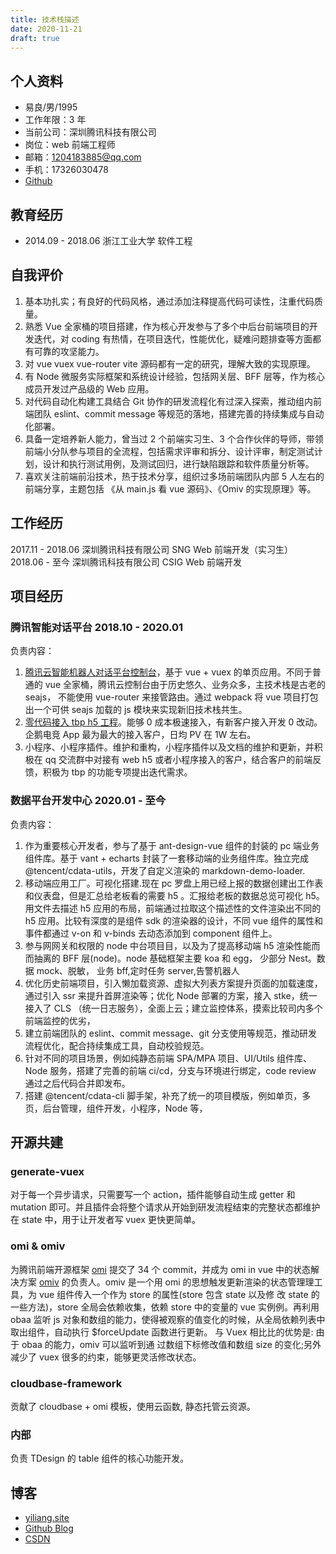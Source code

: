 ```yaml
---
title: 技术栈描述
date: 2020-11-21
draft: true
---
```


## 个人资料

- 易良/男/1995
- 工作年限：3 年
- 当前公司：深圳腾讯科技有限公司
- 岗位：web 前端工程师
- 邮箱：1204183885@qq.com
- 手机：17326030478
- [Github](https://github.com/yiliang114)

## 教育经历

- 2014.09 - 2018.06 浙江工业大学 软件工程

## 自我评价

1. 基本功扎实；有良好的代码风格，通过添加注释提高代码可读性，注重代码质量。
2. 熟悉 Vue 全家桶的项目搭建，作为核心开发参与了多个中后台前端项目的开发迭代，对 coding 有热情，在项目迭代，性能优化，疑难问题排查等方面都有可靠的攻坚能力。
3. 对 vue vuex vue-router vite 源码都有一定的研究，理解大致的实现原理。
4. 有 Node 微服务实际框架和系统设计经验，包括网关层、BFF 层等，作为核心成员开发过产品级的 Web 应用。
5. 对代码自动化构建工具结合 Git 协作的研发流程化有过深入探索，推动组内前端团队 eslint、commit message 等规范的落地，搭建完善的持续集成与自动化部署。
6. 具备一定培养新人能力，曾当过 2 个前端实习生、3 个合作伙伴的导师，带领前端小分队参与项目的全流程，包括需求评审和拆分、设计评审，制定测试计划，设计和执行测试用例，及测试回归，进行缺陷跟踪和软件质量分析等。
7. 喜欢关注前端前沿技术，热于技术分享，组织过多场前端团队内部 5 人左右的前端分享，主题包括 《从 main.js 看 vue 源码》、《Omiv 的实现原理》等。
   <!-- 6. 了解 webpack 工作原理， 有实际开发过构建相关的 webpack 插件和 loader。 -->

## 工作经历

2017.11 - 2018.06 深圳腾讯科技有限公司 SNG Web 前端开发（实习生）
2018.06 - 至今 深圳腾讯科技有限公司 CSIG Web 前端开发

## 项目经历

### 腾讯智能对话平台 2018.10 - 2020.01

负责内容：

1. [腾讯云智能机器人对话平台控制台](https://console.cloud.tencent.com/tbp)，基于 vue + vuex 的单页应用。不同于普通的 vue 全家桶，腾讯云控制台由于历史悠久、业务众多，主技术栈是古老的 seajs， 不能使用 vue-router 来接管路由。通过 webpack 将 vue 项目打包出一个可供 seajs 加载的 js 模块来实现新旧技术栈共生。
2. [零代码接入 tbp h5 工程](https://tbp.cloud.tencent.com/tbp-h5-v2/?AgentId=f+kMfPU1Bm9zjnm6h7c09s4eGGW0iLMQqNuR+S86jT7hN/uvEn7WnlHc+XLpj78nBVkxhq2y6JRTBTE1YCxKNV/w3CatCyAsT0N3CBEgnHs=)。能够 0 成本极速接入，有新客户接入开发 0 改动。企鹅电竞 App 最为最大的接入客户，日均 PV 在 1W 左右。
3. 小程序、小程序插件。维护和重构，小程序插件以及文档的维护和更新，并积极在 qq 交流群中对接有 web h5 或者小程序接入的客户，结合客户的前端反馈，积极为 tbp 的功能专项提出迭代需求。

### 数据平台开发中心 2020.01 - 至今

负责内容：

1. 作为重要核心开发者，参与了基于 ant-design-vue 组件的封装的 pc 端业务组件库。基于 vant + echarts 封装了一套移动端的业务组件库。独立完成 @tencent/cdata-utils，开发了自定义渲染的 markdown-demo-loader.
2. 移动端应用工厂。可视化搭建.现在 pc 罗盘上用已经上报的数据创建出工作表和仪表盘，但是汇总给老板看的需要 h5 。汇报给老板的数据总览可视化 h5。 用文件去描述 h5 应用的布局，前端通过拉取这个描述性的文件渲染出不同的 h5 应用。比较有深度的是组件 sdk 的渲染器的设计，不同 vue 组件的属性和事件都通过 v-on 和 v-binds 去动态添加到 component 组件上。
3. 参与⽹网关和权限的 node 中台项⽬目，以及为了提⾼移动端 h5 渲染性能⽽而抽离的 BFF 层(node)。node 基础框架主要 koa 和 egg， 少部分 Nest。数据 mock、脱敏， 业务 bff,定时任务 server,告警机器人
4. 优化历史前端项目，引入懒加载资源、虚拟大列表方案提升页面的加载速度，通过引入 ssr 来提升首屏渲染等；优化 Node 部署的方案，接入 stke，统一接入了 CLS （统一日志服务），全面上云；建立监控体系，摸索比较司内多个前端监控的优劣，
5. 建立前端团队的 eslint、commit message、git 分支使用等规范，推动研发流程优化，配合持续集成工具，自动校验规范。
6. 针对不同的项目场景，例如纯静态前端 SPA/MPA 项目、UI/Utils 组件库、Node 服务，搭建了完善的前端 ci/cd，分支与环境进行绑定，code review 通过之后代码合并即发布。
7. 搭建 @tencent/cdata-cli 脚手架，补充了统一的项目模版，例如单页，多页，后台管理，组件开发，小程序，Node 等，

## 开源共建

### generate-vuex

对于每一个异步请求，只需要写一个 action，插件能够自动生成 getter 和 mutation 即可。并且插件会将整个请求从开始到研发流程结束的完整状态都维护在 state 中，用于让开发者写 vuex 更快更简单。

### omi & omiv

为腾讯前端开源框架 [omi](https://github.com/Tencent/omi) 提交了 34 个 commit，并成为 omi in vue 中的状态解决方案 [omiv](https://github.com/Tencent/omi/tree/master/packages/omiv) 的负责人。omiv 是一个⽤ omi 的思想触发更新渲染的状态管理理⼯具，为 vue 组件传入一个作为 store 的属性(store 包含 state 以及修 改 state 的一些方法)，store 全局会依赖收集，依赖 store 中的变量的 vue 实例例。再利⽤ obaa 监听 js 对象和数组的能力，使得被观察的值变化的时候，从全局依赖列表中取出组件，⾃动执行 \$forceUpdate 函数进行更新。 与 Vuex 相⽐比的优势是: 由于 obaa 的能力，omiv 可以监听到通 过数组下标修改值和数组 size 的变化;另外减少了 vuex 很多的约束，能够更灵活修改状态。

### cloudbase-framework

贡献了 cloudbase + omi 模板，使用云函数, 静态托管云资源。

### 内部

负责 TDesign 的 table 组件的核心功能开发。

## 博客

- [yiliang.site](https://yiliang.site)
- [Github Blog](https://github.com/yiliang114/Blog)
- [CSDN](https://blog.csdn.net/GreekMrzzJ)
